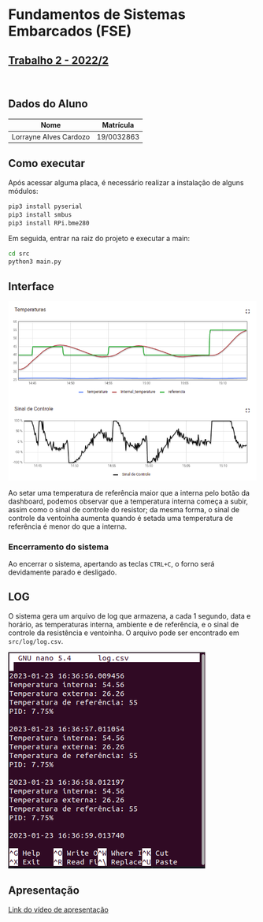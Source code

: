 # Fundamentos de Sistemas Embarcados (FSE)
## [Trabalho 2 - 2022/2](https://gitlab.com/fse_fga/trabalhos-2022_2/trabalho-2-2022-2)
</br>

## Dados do Aluno

| Nome | Matrícula  |
| :-: | :-: |
| Lorrayne Alves Cardozo | 19/0032863 |

## Como executar
Após acessar alguma placa, é necessário realizar a instalação de alguns módulos: 

```bash
pip3 install pyserial
pip3 install smbus
pip3 install RPi.bme280
```

Em seguida, entrar na raiz do projeto e executar a main:

```bash
cd src
python3 main.py
```

## Interface

![Forno](img/interface.png)

Ao setar uma temperatura de referência maior que a interna pelo botão da dashboard, podemos observar que a temperatura interna começa a subir, assim como o sinal de controle do resistor; da mesma forma, o sinal de controle da ventoinha aumenta quando é setada uma temperatura de referência é menor do que a interna.

### Encerramento do sistema
Ao encerrar o sistema, apertando as teclas `CTRL+C`, o forno será devidamente parado e desligado.

## LOG
O sistema gera um arquivo de log que armazena, a cada 1 segundo, data e horário, as temperaturas interna, ambiente e de referência, e o sinal de controle da resistência e ventoinha. O arquivo pode ser encontrado em `src/log/log.csv`.

![LOG](img/log.png)

## Apresentação
[Link do vídeo de apresentação](https://www.youtube.com/watch?v=nzs_zeFFtUE)